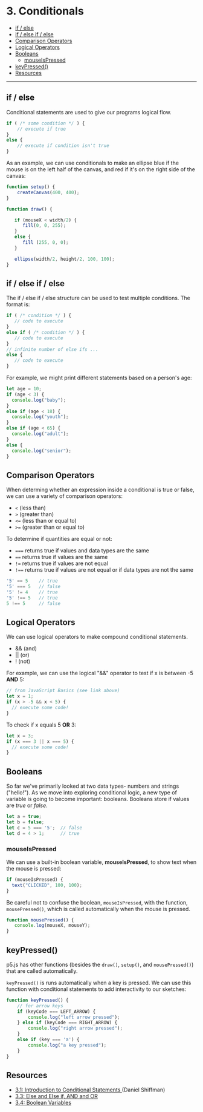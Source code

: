 # 3. Conditionals

  - [if / else](#if--else)
  - [if / else if / else](#if--else-if--else)
  - [Comparison Operators](#comparison-operators)
  - [Logical Operators](#logical-operators)
  - [Booleans](#booleans)
    - [mouseIsPressed](#mouseispressed)
  - [keyPressed()](#keypressed)
  - [Resources](#resources)
---

## if / else

Conditional statements are used to give our programs logical flow. 

```javascript
if ( /* some condition */ ) {
    // execute if true
}
else {
    // execute if condition isn't true
}
```

As an example, we can use conditionals to make an ellipse blue if the mouse is on the left half of the canvas, and red if it's on the right side of the canvas:

```JavaScript
function setup() {
    createCanvas(400, 400);
}

function draw() {

   if (mouseX < width/2) {
      fill(0, 0, 255);
   }
   else {
      fill (255, 0, 0);
   }

   ellipse(width/2, height/2, 100, 100);
}
```

## if / else if / else

The if / else if / else structure can be used to test multiple conditions. The format is:

```javascript
if ( /* condition */ ) {
   // code to execute
}
else if ( /* condition */ ) {
   // code to execute
}
// infinite number of else ifs ...
else {
   // code to execute
}
```

For example, we might print different statements based on a person's age: 

```javascript
let age = 10;
if (age < 3) {
  console.log("baby");
}
else if (age < 18) {
  console.log("youth");
}
else if (age < 65) {
  console.log("adult");
}
else {
  console.log("senior");
}
```

## Comparison Operators

When determing whether an expression inside a conditional is true or false, we can use a variety of comparison operators:

* `<` (less than)
* `>` (greater than)
* `<=` (less than or equal to)
* `>=` (greater than or equal to)

To determine if quantities are equal or not:
* `===` returns true if values and data types are the same
* `==`  returns true if values are the same
* `!=`  returns true if values are not equal
* `!==` returns true if values are not equal or if data types are not the same

```javascript
'5' == 5    // true
'5' === 5   // false
'5' != 4    // true
'5' !== 5   // true
5 !== 5     // false
```

## Logical Operators
We can use logical operators to make compound conditional statements.
* &&    (and)
* ||    (or)
* !     (not)

For example, we can use the logical "&&" operator to test if x is between -5 **AND** 5:

```JavaScript
// from JavaScript Basics (see link above)
let x = 1;
if (x > -5 && x < 5) {
  // execute some code!
}
```

To check if x equals 5 **OR** 3:

```javascript
let x = 3;
if (x === 3 || x === 5) {
  // execute some code!
}
```

## Booleans
So far we've primarily looked at two data types- numbers and strings ("hello!"). As we move into exploring conditional logic, a new type of variable is going to become important: booleans. Booleans store if values are *true* or *false*.

```javascript
let a = true;
let b = false;
let c = 5 === '5';  // false
let d = 4 > 1;      // true
```

### mouseIsPressed
We can use a built-in boolean variable, **mouseIsPressed**, to show text when the mouse is pressed:

```javascript
if (mouseIsPressed) {
  text("CLICKED", 100, 100);
}
```

Be careful not to confuse the boolean, `mouseIsPressed`, with the function, `mousePressed()`, which is called automatically when the mouse is pressed.

```javascript
function mousePressed() {
   console.log(mouseX, mouseY);
}
```

## keyPressed()
p5.js has other functions (besides the `draw()`, `setup()`, and `mousePressed()`) that are called automatically. 

`keyPressed()` is runs automatically when a key is pressed. We can use this function with conditional statements to add interactivity to our sketches:

```javascript
function keyPressed() {
    // for arrow keys
    if (keyCode === LEFT_ARROW) {
        console.log("left arrow pressed");
    } else if (keyCode === RIGHT_ARROW) {
        console.log("right arrow pressed");
    }
    else if (key === 'a') {
        console.log("a key pressed");
    }
}
```

## Resources
* [3.1: Introduction to Conditional Statements ](https://www.youtube.com/watch?v=1Osb_iGDdjk&list=PLRqwX-V7Uu6Zy51Q-x9tMWIv9cueOFTFA&index=14) (Daniel Shiffman)
* [3.3: Else and Else if, AND and OR](https://www.youtube.com/watch?v=r2S7j54I68c&list=PLRqwX-V7Uu6Zy51Q-x9tMWIv9cueOFTFA&index=16)
* [3.4: Boolean Variables](https://www.youtube.com/watch?v=Rk-_syQluvc&list=PLRqwX-V7Uu6Zy51Q-x9tMWIv9cueOFTFA&index=17)